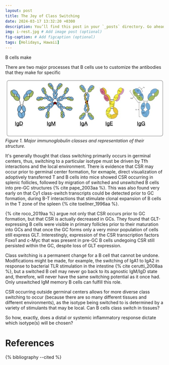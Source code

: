 ```yaml
---
layout: post
title: The Joy of Class Switching
date: 2024-03-17 13:32:20 +0300
description: You’ll find this post in your `_posts` directory. Go ahead and edit it and re-build the site to see your changes. # Add post description (optional)
img: i-rest.jpg # Add image post (optional)
fig-caption: # Add figcaption (optional)
tags: [Holidays, Hawaii]
---
```


B cells make 

There are two major processes that B cells use to customize the antibodies that they make for specific 

![antiodies](../assets/img/antibody-classes.jpg)
*Figure 1. Major immunoglobulin classes and representation of their structure.*

It's generally thought that class switching primarily occurs in germinal centers, thus, switching to a particular isotype must be driven by Tfh interactions and the local environment. There is evidence that CSR may occur prior to germinal center formation, for exmaple, direct visualization of adoptively transferred T and B cells into mice showed CSR occurring in splenic follicles, followed by migration of switched and unswitched B cells into pre-GC structures {% cite pape_2003aa %}. This was also found very early on that Cy1 class-switch transcripts could be detected prior to GC formation, during B-T interactions that stimulate clonal expansion of B cells in the T zone of the spleen  {% cite toellner_1996aa %}. 

{% cite roco_2019aa %} argue not only that CSR occurs prior to GC formation, but that CSR is actually decreased in GCs. They found that GLT-expressing B cells were visible in primary follicles prior to their maturation into GCs and that once the GC forms only a very minor population of cells still express GLT. Interestingly, expression of the CSR transcription factors Foxo1 and c-Myc that was present in pre-GC B cells undegoing CSR still persisted within the GC, despite loss of GLT expression.

Class switching is a permanent change for a B cell that cannot be undone. Modifications might be made, for example, the switching of IgA1 to IgA2 in response to bacterial TLR stimulation in the intestine {% cite cerutti_2008aa %}, but a switched B cell may never go back to its agnostic IgM/IgD state and, therefore, will never have the same switching potential as it once had. Only unswitched IgM memory B cells can fulfill this role. 

CSR occurring outside germinal centers allows for more diverse class switching to occur (because there are so many different tissues and different environments), as the isotype being switched to is determined by a variety of stimulants that may be local. Can B cells class switch in tissues?

So how, exactly, does a distal or systemic inflammatory response dictate which isotype(s) will be chosen? 

# References

{% bibliography --cited %}


